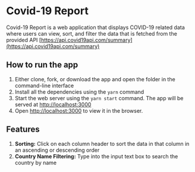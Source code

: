 # Covid-19 Report

Covid-19 Report is a web application that displays COVID-19 related data where users can view, sort, and filter the data that is fetched from the provided API [https://api.covid19api.com/summary](https://api.covid19api.com/summary)

## How to run the app

1. Either clone, fork, or download the app and open the folder in the command-line interface
2. Install all the dependencies using the `yarn` command
3. Start the web server using the `yarn start` command. The app will be served at [http://localhost:3000](http://localhost:3000)
4. Open [http://localhost:3000](http://localhost:3000) to view it in the browser.

## Features

1. **Sorting:** Click on each column header to sort the data in that column in an ascending or descending order
2. **Country Name Filtering:** Type into the input text box to search the country by name
